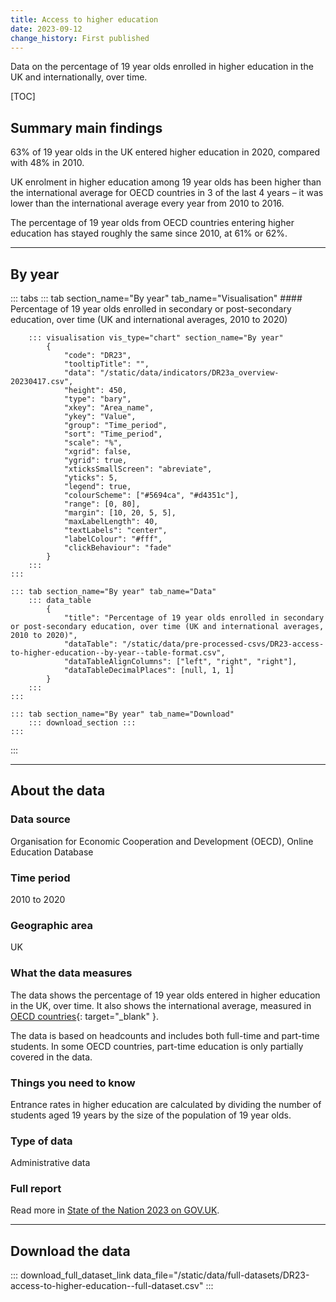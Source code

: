 ```yaml
---
title: Access to higher education
date: 2023-09-12
change_history: First published
---
```


Data on the percentage of 19 year olds enrolled in higher education in the UK and internationally, over time.

[TOC]

## Summary main findings

63% of 19 year olds in the UK entered higher education in 2020, compared with 48% in 2010.

UK enrolment in higher education among 19 year olds has been higher than the international average for OECD
countries in 3 of the last 4 years – it was lower than the international average every year from 2010 to 2016.

The percentage of 19 year olds from OECD countries entering higher education has stayed roughly the same since 2010, at 61% or 62%.

---

## By year

::: tabs
    ::: tab section_name="By year" tab_name="Visualisation"
        #### Percentage of 19 year olds enrolled in secondary or post-secondary education, over time (UK and international averages, 2010 to 2020)

        ::: visualisation vis_type="chart" section_name="By year"
            {
                "code": "DR23",
                "tooltipTitle": "",
                "data": "/static/data/indicators/DR23a_overview-20230417.csv",
                "height": 450,
                "type": "bary",
                "xkey": "Area_name",
                "ykey": "Value",
                "group": "Time_period",
                "sort": "Time_period",
                "scale": "%",
                "xgrid": false,
                "ygrid": true,
                "xticksSmallScreen": "abreviate",
                "yticks": 5,
                "legend": true,
                "colourScheme": ["#5694ca", "#d4351c"],
                "range": [0, 80],
                "margin": [10, 20, 5, 5],
                "maxLabelLength": 40,
                "textLabels": "center",
                "labelColour": "#fff",
                "clickBehaviour": "fade"
            }
        :::
    :::

    ::: tab section_name="By year" tab_name="Data"
        ::: data_table
            {
                "title": "Percentage of 19 year olds enrolled in secondary or post-secondary education, over time (UK and international averages, 2010 to 2020)",
                "dataTable": "/static/data/pre-processed-csvs/DR23-access-to-higher-education--by-year--table-format.csv",
                "dataTableAlignColumns": ["left", "right", "right"],
                "dataTableDecimalPlaces": [null, 1, 1]
            }
        :::
    :::

    ::: tab section_name="By year" tab_name="Download"
        ::: download_section :::
    :::
:::

---

## About the data

### Data source
Organisation for Economic Cooperation and Development (OECD), Online Education Database

### Time period
2010 to 2020

### Geographic area
UK

### What the data measures
The data shows the percentage of 19 year olds entered in higher education in the UK, over time.
It also shows the international average, measured in
[OECD countries](https://www.oecd.org/about/document/ratification-oecd-convention.htm){: target="_blank" }.

The data is based on headcounts and includes both full-time and part-time students.
In some OECD countries, part-time education is only partially covered in the data.

### Things you need to know
Entrance rates in higher education are calculated by dividing the number of students aged 19 years by the size of
the population of 19 year olds.

### Type of data
Administrative data

### Full report
Read more in [State of the Nation 2023 on GOV.UK](https://www.gov.uk/government/publications/state-of-the-nation-2023-people-and-places).

---

## Download the data

::: download_full_dataset_link data_file="/static/data/full-datasets/DR23-access-to-higher-education--full-dataset.csv" :::
